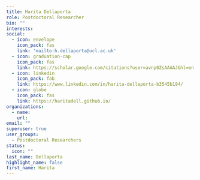 ```yaml
---
title: Harita Dellaporta
role: Postdoctoral Researcher
bio: ""
interests:
social:
  - icon: envelope
    icon_pack: fas
    link: 'mailto:h.dellaporta@ucl.ac.uk'
  - icon: graduation-cap
    icon_pack: fas
    link: https://scholar.google.com/citations?user=avnp0ZsAAAAJ&hl=en
  - icon: linkedin
    icon_pack: fab
    link: https://www.linkedin.com/in/harita-dellaporta-b3545b194/
  - icon: globe
    icon_pack: fas
    link: https://haritadell.github.io/
organizations:
  - name: 
    url: 
email: ""
superuser: true
user_groups:
  - Postdoctoral Researchers
status:
  icon: ""
last_name: Dellaporta
highlight_name: false
first_name: Harita
---
```

<!-- BIO

{style="text-align: justify;"} -->
